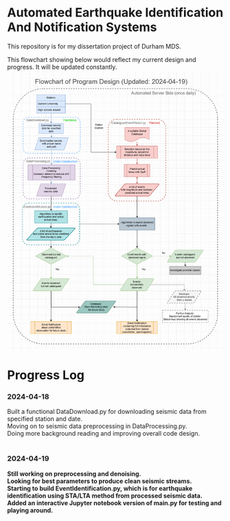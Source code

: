 # Automated Earthquake Identification And Notification Systems
This repository is for my dissertation project of Durham MDS. 


This flowchart showing below would reflect my current design and progress.
It will be updated constantly.
<img src="Flowchart.png" width="600"><br />


# Progress Log
### 2024-04-18 <br />
Built a functional DataDownload.py for downloading seismic data from specified station and date.<br />
Moving on to seismic data preprocessing in DataProcessing.py. <br />
Doing more background reading and improving overall code design.<br />
<br />
### 2024-04-19<b/> <br />
Still working on preprocessing and denoising. <br />
Looking for best parameters to produce clean seismic streams.<br />
Starting to build EventIdentification.py, which is for earthquake identification using STA/LTA method from processed seismic data.<br />
Added an interactive Jupyter notebook version of main.py for testing and playing around.<br />
